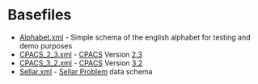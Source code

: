 # Basefiles

* [Alphabet.xml](https://github.com/DLR-SL-MDO/mdax-basefiles/blob/main/basefiles/Alphabet.xml) - Simple schema of the english alphabet for testing and demo purposes
* [CPACS_2_3.xml](https://github.com/DLR-SL-MDO/mdax-basefiles/blob/main/basefiles/CPACS_2_3.xml) - [CPACS](https://www.cpacs.de/) Version [2.3](https://www.cpacs.de/documentation/CPACS_2_3_0_Docs/html/89b6a288-0944-bd56-a1ef-8d3c8e48ad95.htm)
* [CPACS_3_2.xml](https://github.com/DLR-SL-MDO/mdax-basefiles/blob/main/basefiles/CPACS_3_2.xml) - [CPACS](https://www.cpacs.de/) Version [3.2](https://www.cpacs.de/documentation/CPACS_3_2_0_Docs/html/89b6a288-0944-bd56-a1ef-8d3c8e48ad95.htm)
* [Sellar.xml](https://github.com/DLR-SL-MDO/mdax-basefiles/blob/main/basefiles/Sellar.xml) - [Sellar Problem](https://elib.dlr.de/137013/1/openMDAO_Toulouse_presentation.pdf) data schema
